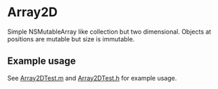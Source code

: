 Array2D
=======

Simple NSMutableArray like collection but two dimensional.
Objects at positions are mutable but size is immutable.

Example usage
-------------

See
[Array2DTest.m](Array2DTest.m)
and
[Array2DTest.h](Array2DTest.h)
for example usage.
